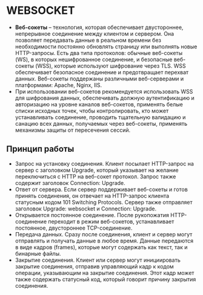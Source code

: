 # WEBSOCKET

- __Веб-сокеты__ – технология, которая обеспечивает двустороннее, непрерывное соединение между клиентом и сервером. Она позволяет передавать данные в реальном времени без необходимости постоянно обновлять страницу или выполнять новые HTTP-запросы. Есть два типа протоколов: обычные веб-сокеты (WS), в которых нешифрованное соединение, и безопасные веб-сокеты (WSS), которые используют шифрование через TLS. WSS обеспечивает безопасное соединение и предотвращает перехват данных. Веб-сокеты поддержаны различными веб-серверами и платформами: Apache, Nginx, IIS. 
- При использовании веб-сокетов рекомендуется использовать WSS для шифрования данных, обеспечивать должную аутентификацию и авторизацию на уровне каналов веб-сокетов, применять белые списки исходных точек, чтобы контролировать, кто может устанавливать соединение, проводить тщательную валидацию и санацию всех данных, получаемых через веб-сокеты, применять механизмы защиты от пересечения сессий.

## Принцип работы

- Запрос на установку соединения. Клиент посылает HTTP-запрос на сервер с заголовком Upgrade, который указывает на желание переключиться с HTTP на веб-сокет протокол. Запрос также содержит заголовок Connection: Upgrade.
- Ответ от сервера. Если сервер поддерживает веб-сокеты и готов принять соединения, он отвечает на HTTP-запрос клиента статусным кодом 101 Switching Protocols. Сервер также отправляет заголовок Upgrade: websocket и Connection: Upgrade.
- Открывается постоянное соединение. После рукопожатия HTTP-соединение переходит в режим веб-сокетов, устанавливает постоянное, двустороннее TCP-соединение.
- Передача данных. Сразу после соединения, клиент и сервер могут отправлять и получать данные в любое время. Данные передаются в виде кадров (frames), которые могут содержать как текст, так и бинарные файлы.
- Закрытие соединения. Клиент или сервер могут инициировать закрытие соединения, отправив управляющий кадр к кодом операции, указывающим на закрытие соединения. Этот кадр может также содержать статусный код, который говорит причину закрытия соединения.
